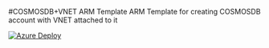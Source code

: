 #COSMOSDB+VNET ARM Template
ARM Template for creating COSMOSDB account with VNET attached to it

[![Azure Deploy](http://azuredeploy.net/deploybutton.png)](https://portal.azure.com/#create/Microsoft.Template/uri/https%3a%2f%2fraw.githubusercontent.com%2fprashanthmadi%2fcosmosdb-vnet-arm%2fmaster%2fazuredeploy.json)
